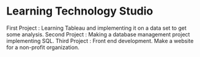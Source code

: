 # Learning Technology Studio
First Project : Learning Tableau and implementing it on a data set to get some analysis.
Second Project : Making a database management project implementing SQL.
Third Project : Front end development. Make a website for a non-profit organization.
